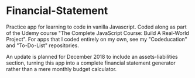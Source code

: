 # Financial-Statement
Practice app for learning to code in vanilla Javascript.
Coded along as part of the Udemy course "The Complete JavaScript Course: Build A Real-World Project". 
For apps that I coded entirely on my own, see my "Codeducation" and "To-Do-List" repositories.

An update is planned for December 2018 to include an assets-liabilities section, turning this app into a complete financial statement generator rather than a mere monthly budget calculator.
